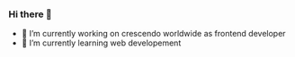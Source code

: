 ### Hi there 👋

<!--
**swapnilwalhekar/swapnilwalhekar** is a ✨ _special_ ✨ repository because its `README.md` (this file) appears on your GitHub profile.

Here are some ideas to get you started:

- 🔭 I’m currently working on crescendo worldwide as frontend developer 
- 🌱 I’m currently learning web developement
- 👯 I’m looking to collaborate on ...
- 🤔 I’m looking for help with ...
- 💬 Ask me about ...
- 📫 How to reach me: ...
- 😄 Pronouns: ...
- ⚡ Fun fact: ...
-->
- 🔭 I’m currently working on crescendo worldwide as frontend developer 
- 🌱 I’m currently learning web developement
